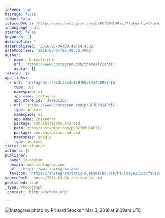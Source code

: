 ```yaml
---
inFeed: true
hasPage: false
inNav: false
isBasedOnUrl: 'https://www.instagram.com/p/BCfD5H1APii/?taken-by=therealrichii'
inLanguage: null
starred: false
keywords: []
description: ''
datePublished: '2016-03-04T00:49:54.433Z'
dateModified: '2016-03-04T00:49:35.494Z'
author:
  - name: therealrichii
    url: 'https://www.instagram.com/therealrichii'
    avatar: {}
related: []
app_links:
  - url: 'instagram://media?id=1197693145458997410'
    type: ios
    namespace: ai
    app_name: Instagram
    app_store_id: '389801252'
  - url: 'https://www.instagram.com/p/BCfD5H1APii/'
    type: android
    namespace: ai
    app_name: Instagram
    package: com.instagram.android
  - path: https/instagram.com/p/BCfD5H1APii/
    package: com.instagram.android
    namespace: google
    type: android
title: The Viaduct
authors: []
publisher:
  name: Instagram
  domain: www.instagram.com
  url: 'https://www.instagram.com'
  favicon: 'https://instagramstatic-a.akamaihd.net/h1/images/ico/favicon.ico/7cdab0872b15.ico'
sourcePath: _posts/2016-03-04-the-viaduct.md
published: true
_type: Photograph
_context: 'http://schema.org'

---
```

![Instagram photo by Richard Stocks * Mar 3, 2016 at 9:09am UTC](https://scontent.cdninstagram.com/t51.2885-15/s640x640/sh0.08/e35/12747833_244405832565586_887509198_n.jpg?ig_cache_key=MTE5NzY5MzE0NTQ1ODk5NzQxMA%3D%3D.2)